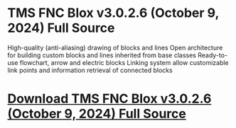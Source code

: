 # TMS FNC Blox v3.0.2.6 (October 9, 2024) Full Source

High-quality (anti-aliasing) drawing of blocks and lines
Open architecture for building custom blocks and lines inherited from base classes
Ready-to-use flowchart, arrow and electric blocks
Linking system allow customizable link points and information retrieval of connected blocks

# [Download TMS FNC Blox v3.0.2.6 (October 9, 2024) Full Source](https://developer.team/delphi/34945-tms-fnc-blox-v3026-october-9-2024-full-source.html)
